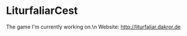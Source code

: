 LiturfaliarCest
===============

The game I'm currently working on.\n
Website: http://liturfaliar.dakror.de

